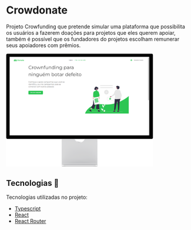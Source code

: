 # Crowdonate
Projeto Crowfunding que pretende simular uma plataforma que possibilita os usuários a fazerem doações para projetos que eles querem apoiar, também é possível que os fundadores do projetos escolham remunerar seus apoiadores com prêmios.

<img width="400px" src="https://github.com/Cavalheiro-S/Assets/blob/main/Crowdfunding/Tela-Inicial.png" />

## Tecnologias 🚀
Tecnologias utilizadas no projeto: 
- [Typescript](https://www.typescriptlang.org/)
- [React](https://pt-br.reactjs.org/)
- [React Router](https://reactrouter.com/en/main)
